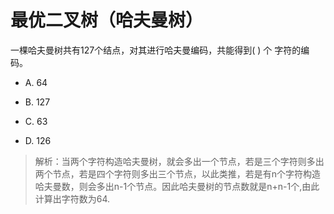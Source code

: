# 最优二叉树（哈夫曼树）

一棵哈夫曼树共有127个结点，对其进行哈夫曼编码，共能得到( ) 个 字符的编码。

- A. 64

- B. 127

- C. 63

- D. 126

> 解析：当两个字符构造哈夫曼树，就会多出一个节点，若是三个字符则多出两个节点，若是四个字符则多出三个节点，以此类推，若是有n个字符构造哈夫曼数，则会多出n-1个节点。因此哈夫曼树的节点数就是n+n-1个,由此计算出字符数为64.



